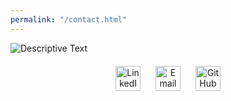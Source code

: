 ```yaml
---
permalink: "/contact.html"
---
```


<div class="image-section">
            <img src="{{ site.baseurl }}/assets/images/Aboutme2.png" alt="Descriptive Text" class="img-fluid">
        </div>

<div class="social-media-section" style="text-align: center; margin-top: 20px;">
    <a href="https://www.linkedin.com/in/ritesh-hiremath-692904222/" target="_blank" class="social-icon" style="display: inline-block; margin: 0 10px;">
        <img src="{{ site.baseurl }}/assets/images/linkedin.jpg" alt="LinkedIn" style="width: 40px; height: auto; vertical-align: middle;">
    </a>
    <a href="mailto:riteshhiremath6@gmail.com" class="social-icon" style="display: inline-block; margin: 0 10px;">
        <img src="{{ site.baseurl }}/assets/images/mail.png" alt="Email" style="width: 40px; height: auto; vertical-align: middle;">
    </a>
    <a href="https://github.com/Ritesh2351235" target="_blank" class="social-icon" style="display: inline-block; margin: 0 10px;">
        <img src="{{ site.baseurl }}/assets/images/github.png" alt="GitHub" style="width: 40px; height: auto; vertical-align: middle;">
    </a>
</div>

